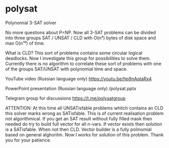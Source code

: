 # polysat
Polynomial 3-SAT solver


No more questions about P=NP. 
Now all 3-SAT problems can be divided into three groups SAT / UNSAT / CLD with O(n³) bytes of disk space and max O(n¹⁰) of time.

What is CLD?
This sort of problems contains some circular logical deadlocks. Now I investigate this group for possibilities to solve them.
Currently there is no algorithm to correlate these sort of problems with one of the groups SAT/UNSAT with polynomial time and space.

YouTube video (Russian language only)
https://youtu.be/hp9nAqIaRx4

PowerPoint presentation (Russian language only)
/polysat.pptx

Telegram group for discussions
https://t.me/polysatgroup

ATTENTION: At this time all UNSATisfable problems whitch contains an CLD this solver marks wrong as SATisfable. 
           This is of current realisation problem not algorithmical.
           If you get an SAT result without fully filled mask then needed do try to build full vector for all n-vars. 
           If vector exists then solution is a SATisfable. When not then CLD.
           Vector builder is a fully polinomial based on general alghoritm.
           Now I works for solution of this problem. Thank you for your patience.
